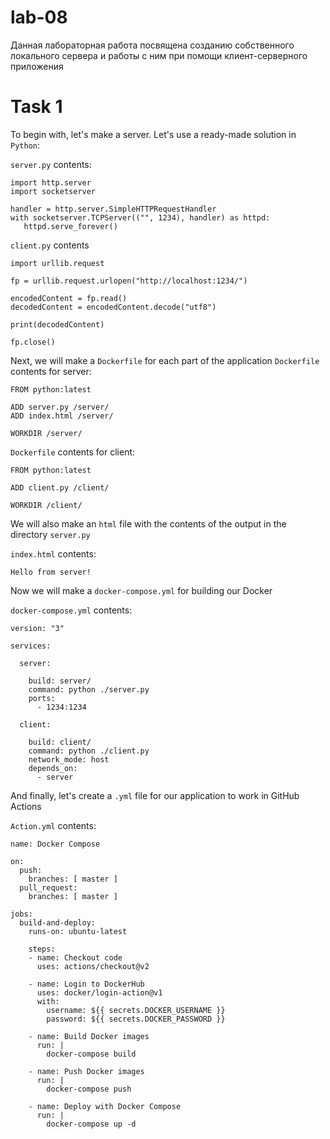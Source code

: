 # lab-08

Данная лабораторная работа посвящена созданию собственного локального сервера и работы с ним при помощи клиент-серверного приложения

# Task 1
To begin with, let's make a server. Let's use a ready-made solution in `Python`:

`server.py` contents:
```
import http.server
import socketserver

handler = http.server.SimpleHTTPRequestHandler
with socketserver.TCPServer(("", 1234), handler) as httpd:
   httpd.serve_forever()
```

`client.py` contents
```
import urllib.request

fp = urllib.request.urlopen("http://localhost:1234/")

encodedContent = fp.read()
decodedContent = encodedContent.decode("utf8")

print(decodedContent)

fp.close()
```

Next, we will make a `Dockerfile` for each part of the application
`Dockerfile` contents for server:
```
FROM python:latest

ADD server.py /server/
ADD index.html /server/

WORKDIR /server/
```

`Dockerfile` contents for client:
```
FROM python:latest

ADD client.py /client/

WORKDIR /client/
```

We will also make an `html` file with the contents of the output in the directory `server.py `

`index.html` contents:
```
Hello from server!
```

Now we will make a `docker-compose.yml` for building our Docker

`docker-compose.yml` contents:
```
version: "3"

services:

  server:

    build: server/
    command: python ./server.py
    ports:
      - 1234:1234

  client:

    build: client/
    command: python ./client.py
    network_mode: host
    depends_on:
      - server
```

And finally, let's create a `.yml` file for our application to work in GitHub Actions

`Action.yml` contents:
```
name: Docker Compose

on:
  push:
    branches: [ master ]
  pull_request:
    branches: [ master ]

jobs:
  build-and-deploy:
    runs-on: ubuntu-latest

    steps:
    - name: Checkout code
      uses: actions/checkout@v2

    - name: Login to DockerHub
      uses: docker/login-action@v1
      with:
        username: ${{ secrets.DOCKER_USERNAME }}
        password: ${{ secrets.DOCKER_PASSWORD }}

    - name: Build Docker images
      run: |
        docker-compose build

    - name: Push Docker images
      run: |
        docker-compose push

    - name: Deploy with Docker Compose
      run: |
        docker-compose up -d
```
